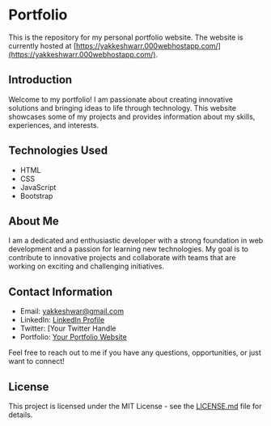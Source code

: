 # Portfolio

This is the repository for my personal portfolio website. The website is currently hosted at [https://yakkeshwarr.000webhostapp.com/](https://yakkeshwarr.000webhostapp.com/). 

## Introduction

Welcome to my portfolio! I am passionate about creating innovative solutions and bringing ideas to life through technology. This website showcases some of my projects and provides information about my skills, experiences, and interests.

## Technologies Used

- HTML
- CSS
- JavaScript
- Bootstrap


## About Me

I am a dedicated and enthusiastic developer with a strong foundation in web development and a passion for learning new technologies. My goal is to contribute to innovative projects and collaborate with teams that are working on exciting and challenging initiatives.

## Contact Information

- Email: yakkeshwar@gmail.com
- LinkedIn: [ LinkedIn Profile](https://www.linkedin.com/in/yakkeshwar-r-945877202/)
- Twitter: [Your Twitter Handle[](https://twitter.com/RYakkeshwar)
- Portfolio: [Your Portfolio Website](https://yakkeshwarr.000webhostapp.com/)

Feel free to reach out to me if you have any questions, opportunities, or just want to connect!

## License

This project is licensed under the MIT License - see the [LICENSE.md](LICENSE.md) file for details.

